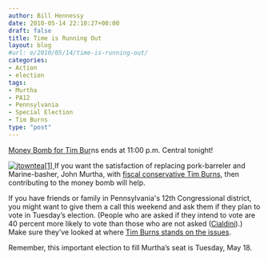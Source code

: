 ```yaml
---
author: Bill Hennessy
date: 2010-05-14 22:10:27+00:00
draft: false
title: Time is Running Out
layout: blog
#url: e/2010/05/14/time-is-running-out/
categories:
- Action
- election
tags:
- Murtha
- PA12
- Pennsylvania
- Special Election
- Tim Burns
type: "post"
---
```


[Money Bomb for Tim Bur](https://www.timburnsforcongress.com/)ns ends at 11:00 p.m. Central tonight!

 

[![jtowntea[1]](https://hennessysview.com/wp-content/uploads/2010/05/jtowntea1_thumb.jpg)
](https://hennessysview.com/wp-content/uploads/2010/05/jtowntea1.jpg) If you want the satisfaction of replacing pork-barreler and Marine-basher, John Murtha, with [fiscal conservative Tim Burns](https://www.timburnsforcongress.com/index2.php), then contributing to the money bomb will help.

 

If you have friends or family in Pennsylvania's 12th Congressional district, you might want to give them a call this weekend and ask them if they plan to vote in Tuesday’s election. (People who are asked if they intend to vote are 40 percent more likely to vote than those who are not asked ([Cialdini](https://influenceatwork.com/Media/RBC/E_Brand_principles.pdf)).) Make sure they’ve looked at where [Tim Burns stands on the issues](https://www.timburnsforcongress.com/html/issues.html).

 

Remember, this important election to fill Murtha’s seat is Tuesday, May 18.
